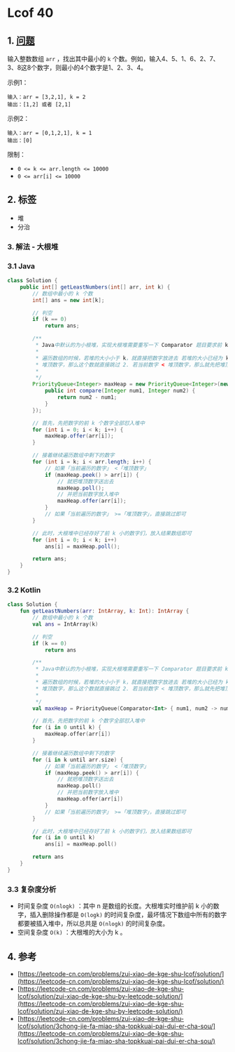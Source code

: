 # Lcof 40

## 1. [问题](https://leetcode-cn.com/problems/zui-xiao-de-kge-shu-lcof/)

输入整数数组 `arr` ，找出其中最小的 `k` 个数。例如，输入4、5、1、6、2、7、3、8这8个数字，则最小的4个数字是1、2、3、4。

示例1：

```text
输入：arr = [3,2,1], k = 2
输出：[1,2] 或者 [2,1]
```

示例2：

```text
输入：arr = [0,1,2,1], k = 1
输出：[0]
```

限制：

* `0 <= k <= arr.length <= 10000`
* `0 <= arr[i] <= 10000`

## 2. 标签

* 堆
* 分治

### 3. 解法 - 大根堆

### 3.1 Java

```java
class Solution {
    public int[] getLeastNumbers(int[] arr, int k) {
        // 数组中最小的 k 个数
        int[] ans = new int[k];

        // 判空
        if (k == 0)
            return ans;

        /**
         * Java中默认的为小根堆，实现大根堆需要重写一下 Comparator 题目要求前 k 小的数字，所以需要使用一个容量为 k 的大根堆
         * 
         * 遍历数组的时候，若堆的大小小于 k，就直接把数字放进去 若堆的大小已经为 k，需要判断当前数字和堆顶数字的大小： 1. 若当前数字 >=
         * 堆顶数字，那么这个数就直接跳过 2. 若当前数字 < 堆顶数字，那么就先把堆顶数字 poll 掉，然后把当前数字放入堆中
         * 
         */
        PriorityQueue<Integer> maxHeap = new PriorityQueue<Integer>(new Comparator<Integer>() {
            public int compare(Integer num1, Integer num2) {
                return num2 - num1;
            }
        });

        // 首先，先把数字的前 k 个数字全部怼入堆中
        for (int i = 0; i < k; i++) {
            maxHeap.offer(arr[i]);
        }

        // 接着继续遍历数组中剩下的数字
        for (int i = k; i < arr.length; i++) {
            // 如果「当前遍历的数字」 <「堆顶数字」
            if (maxHeap.peek() > arr[i]) {
                // 就把堆顶数字送出去
                maxHeap.poll();
                // 并把当前数字放入堆中
                maxHeap.offer(arr[i]);
            }
            // 如果「当前遍历的数字」 >=「堆顶数字」，直接跳过即可
        }

        // 此时，大根堆中已经存好了前 k 小的数字们，放入结果数组即可
        for (int i = 0; i < k; i++)
            ans[i] = maxHeap.poll();

        return ans;
    }
}
```

### 3.2 Kotlin

```kotlin
class Solution {
    fun getLeastNumbers(arr: IntArray, k: Int): IntArray {
        // 数组中最小的 k 个数
        val ans = IntArray(k)

        // 判空
        if (k == 0)
            return ans

        /**
         * Java中默认的为小根堆，实现大根堆需要重写一下 Comparator 题目要求前 k 小的数字，所以需要使用一个容量为 k 的大根堆
         *
         * 遍历数组的时候，若堆的大小小于 k，就直接把数字放进去 若堆的大小已经为 k，需要判断当前数字和堆顶数字的大小： 1. 若当前数字 >=
         * 堆顶数字，那么这个数就直接跳过 2. 若当前数字 < 堆顶数字，那么就先把堆顶数字 poll 掉，然后把当前数字放入堆中
         *
         */
        val maxHeap = PriorityQueue(Comparator<Int> { num1, num2 -> num2!! - num1!! })

        // 首先，先把数字的前 k 个数字全部怼入堆中
        for (i in 0 until k) {
            maxHeap.offer(arr[i])
        }

        // 接着继续遍历数组中剩下的数字
        for (i in k until arr.size) {
            // 如果「当前遍历的数字」 <「堆顶数字」
            if (maxHeap.peek() > arr[i]) {
                // 就把堆顶数字送出去
                maxHeap.poll()
                // 并把当前数字放入堆中
                maxHeap.offer(arr[i])
            }
            // 如果「当前遍历的数字」 >=「堆顶数字」，直接跳过即可
        }

        // 此时，大根堆中已经存好了前 k 小的数字们，放入结果数组即可
        for (i in 0 until k)
            ans[i] = maxHeap.poll()

        return ans
    }
}
```

### 3.3 复杂度分析

* 时间复杂度 `O(nlogk)` ：其中 n 是数组的长度。大根堆实时维护前 k 小的数字，插入删除操作都是 `O(logk)` 的时间复杂度，最坏情况下数组中所有的数字都要被插入堆中，所以总共是 `O(nlogk)` 的时间复杂度。
* 空间复杂度 `O(k)` ：大根堆的大小为 k 。

## 4. 参考

* [https://leetcode-cn.com/problems/zui-xiao-de-kge-shu-lcof/solution/](https://leetcode-cn.com/problems/zui-xiao-de-kge-shu-lcof/solution/)
* [https://leetcode-cn.com/problems/zui-xiao-de-kge-shu-lcof/solution/zui-xiao-de-kge-shu-by-leetcode-solution/](https://leetcode-cn.com/problems/zui-xiao-de-kge-shu-lcof/solution/zui-xiao-de-kge-shu-by-leetcode-solution/)
* [https://leetcode-cn.com/problems/zui-xiao-de-kge-shu-lcof/solution/3chong-jie-fa-miao-sha-topkkuai-pai-dui-er-cha-sou/](https://leetcode-cn.com/problems/zui-xiao-de-kge-shu-lcof/solution/3chong-jie-fa-miao-sha-topkkuai-pai-dui-er-cha-sou/)

